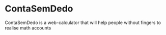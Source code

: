 # ContaSemDedo
ContaSemDedo is a web-calculator that will help people without fingers to realise math accounts
